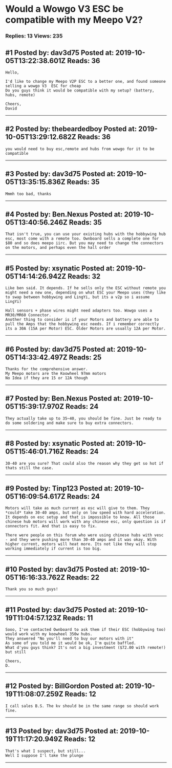 # Would a Wowgo V3 ESC be compatible with my Meepo V2?

### Replies: 13 Views: 235

## \#1 Posted by: dav3d75 Posted at: 2019-10-05T13:22:38.601Z Reads: 36

```
Hello,

I'd like to change my Meepo V2P ESC to a better one, and found someone selling a wowgo V3  ESC for cheap
Do you guys think it would be compatible with my setup? (battery, hubs, remote)

Cheers,
David
```

---
## \#2 Posted by: thebeardedboy Posted at: 2019-10-05T13:29:12.682Z Reads: 36

```
you would need to buy esc,remote and hubs from wowgo for it to be compatible
```

---
## \#3 Posted by: dav3d75 Posted at: 2019-10-05T13:35:15.836Z Reads: 35

```
Mmmh too bad, thanks
```

---
## \#4 Posted by: Ben.Nexus Posted at: 2019-10-05T13:40:56.246Z Reads: 35

```
That isn't true, you can use your existing hubs with the hobbywing hub esc, most come with a remote too. Ownboard sells a complete one for $80 and so does meepo iirc. But you may need to change the connectors on the motors, and perhaps even the hall order
```

---
## \#5 Posted by: xsynatic Posted at: 2019-10-05T14:14:26.942Z Reads: 32

```
Like ben said. It depends. If he sells only the ESC without remote you might need a new one, depending on what ESC your Meepo uses (they like to swap between hobbywing and LingYi, but its a v2p so i assume LingYi)

Hall sensors + phase wires might need adapters too. Wowgo uses a MR30/MR60 Connector.
Another thing to consider is if your Motors and battery are able to pull the Amps that the hobbywing esc needs. If i remember correctly its a 30A (15A per Motor) ESC. Older Motors are usually 12A per Motor.
```

---
## \#6 Posted by: dav3d75 Posted at: 2019-10-05T14:33:42.497Z Reads: 25

```
Thanks for the comprehensive answer.
My Meepo motors are the Koowheel 97mm motors 
No Idea if they are 15 or 12A though
```

---
## \#7 Posted by: Ben.Nexus Posted at: 2019-10-05T15:39:17.970Z Reads: 24

```
They actually take up to 35~40, you should be fine. Just be ready to do some soldering and make sure to buy extra connectors.
```

---
## \#8 Posted by: xsynatic Posted at: 2019-10-05T15:46:01.716Z Reads: 24

```
30-40 are you sure? That could also the reason why they get so hot if thats still the case.
```

---
## \#9 Posted by: Tinp123 Posted at: 2019-10-05T16:09:54.617Z Reads: 24

```
Motors will take as much current as esc will give to them. They *could* take 30-40 amps, but only on low speed with hard acceleration. It depends on esc setup and that is impossible to know. All those chinese hub motors will work with any chinese esc, only question is if connectors fit. And that is easy to fix.

There were people on this forum who were using chinese hubs with vesc - and they were pushing more than 30-40 amps and it was okay. With higher current, motors will heat more. Its not like they will stop working immediately if current is too big.
```

---
## \#10 Posted by: dav3d75 Posted at: 2019-10-05T16:16:33.762Z Reads: 22

```
Thank you so much guys!
```

---
## \#11 Posted by: dav3d75 Posted at: 2019-10-19T11:04:57.123Z Reads: 11

```
Sooo, I've contacted Ownboard to ask them if their ESC (hobbywing too) would work with my koowheel 350w hubs.
They answered "No you'll need to buy our motors with it" 
As some of you told me it would be ok, I'm quite baffled.
What d'you guys think? It's not a big investment ($72.00 with remote!) but still

Cheers,
D.
```

---
## \#12 Posted by: BillGordon Posted at: 2019-10-19T11:08:07.259Z Reads: 12

```
I call sales B.S. The kv should be in the same range so should work fine.
```

---
## \#13 Posted by: dav3d75 Posted at: 2019-10-19T11:17:20.949Z Reads: 12

```
That's what I suspect, but still...
Well I suppose I'l take the plunge
```

---
